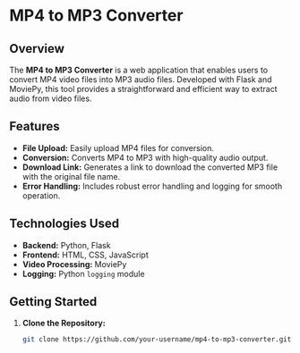 # MP4 to MP3 Converter

## Overview

The **MP4 to MP3 Converter** is a web application that enables users to convert MP4 video files into MP3 audio files. Developed with Flask and MoviePy, this tool provides a straightforward and efficient way to extract audio from video files. 

## Features

- **File Upload:** Easily upload MP4 files for conversion.
- **Conversion:** Converts MP4 to MP3 with high-quality audio output.
- **Download Link:** Generates a link to download the converted MP3 file with the original file name.
- **Error Handling:** Includes robust error handling and logging for smooth operation.

## Technologies Used

- **Backend:** Python, Flask
- **Frontend:** HTML, CSS, JavaScript
- **Video Processing:** MoviePy
- **Logging:** Python `logging` module

## Getting Started

1. **Clone the Repository:**

   ```bash
   git clone https://github.com/your-username/mp4-to-mp3-converter.git
